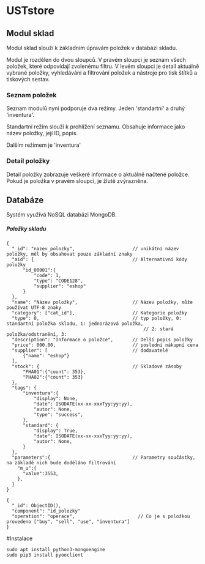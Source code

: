 # USTstore


## Modul sklad

Modul sklad slouží k základním úpravám položek v databázi skladu.

Modul je rozdělen do dvou sloupců. V pravém sloupci je seznam všech položek, které odpovídají zvolenému filtru. V levém sloupci je detail aktuálně vybrané položky, vyhledávání a filtrování položek a nástroje pro tisk štítků a tiskových sestav.

### Seznam položek
Seznam modulů nyní podporuje dva režimy. Jeden 'standartní' a druhý 'inventura'.

Standartní režim slouží k prohlížení seznamu. Obsahuje informace jako název položky, její ID, popis.

Dalším režimem je 'inventura'


### Detail položky
Detail položky zobrazuje veškeré informace o aktuálně načtené položce. Pokud je položka v pravém sloupci, je žlutě zvýrazněna.















## Databáze
Systém využívá NoSQL databázi MongoDB.


##### Položky skladu
```ejson
{
  "_id": "nazev_polozky",                     // unikátní název položky, měl by obsahovat pouze základní znaky
  "aid": {                                    // Alternativní kódy položky
      "id_00001":{                                
          "code": 1,
          "type": "CODE128",
          "supplier": "eshop"
      }
  },
  "name": "Název položky",                    // Název položky, může používat UTF-8 znaky
  "category": ["cat_id"],                     // Kategorie položky
  "type": 0,                                  // typ položky, 0: standartní položka skladu, 1: jednorázová položka,
                                                  // 2: stará položka/odstranění, 3:
  "description": "Informace o položce",       // Delší popis položky
  "price": 000.00,                            // poslední nákupní cena
  "supplier": [                               // dodavatelé
      {"name": "eshop"}
  ],
  "stock": {                                  // Skladové zásoby
      "PHA01":{"count": 353},
      "PHA02":{"count": 353}
  },
  "tags": {
      "inventura":{
          "display": None,
          "date": ISODATE(xx-xx-xxxTyy:yy:yy),
          "autor": None,
          "type": "success",
      },
      "standard": {
          "display": True,
          "date": ISODATE(xx-xx-xxxTyy:yy:yy),
          "autor": None,
      }
  },
  "parameters":{                              // Parametry součástky, na základě nich bude doděláno filtrování
    "m_u":{
      "value":3553,
    },   
  }
}
```


```ejson
{
  "_id": ObjectID(),
  "component": "id_polozky"
  "operation": "operace",                       // Co je s položkou provedeno ["buy", "sell", "use", "inventura"]
}
```


#Instalace
```
sudo apt install python3-mongoengine 
sudo pip3 install pyooclient
```

